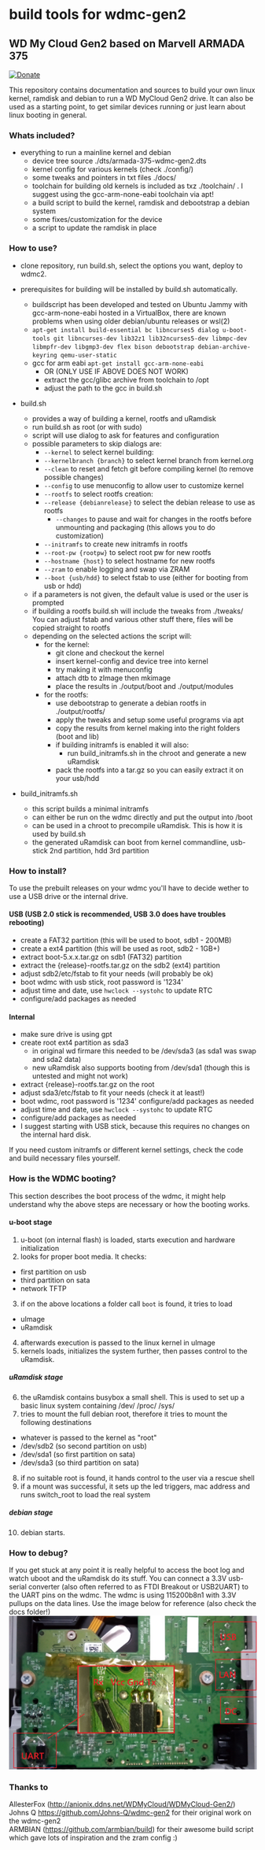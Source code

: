 # build tools for wdmc-gen2

## WD My Cloud Gen2 based on Marvell ARMADA 375

[![Donate](https://img.shields.io/badge/Donate-PayPal-green.svg)](https://www.paypal.com/donate?hosted_button_id=HXWRU82YBV7HC&source=url)

This repository contains documentation and sources to build your own linux kernel, ramdisk and debian to run a WD MyCloud Gen2 drive. It can also be used as a starting point, to get similar devices running or just learn about linux booting in general.

### Whats included?

* everything to run a mainline kernel and debian
  * device tree source ./dts/armada-375-wdmc-gen2.dts
  * kernel config for various kernels (check ./config/)
  * some tweaks and pointers in txt files ./docs/
  * toolchain for building old kernels is included as txz ./toolchain/ . I suggest using the gcc-arm-none-eabi toolchain via apt!
  * a build script to build the kernel, ramdisk and debootstrap a debian system
  * some fixes/customization for the device
  * a script to update the ramdisk in place

### How to use?

* clone repository, run build.sh, select the options you want, deploy to wdmc2.

* prerequisites for building will be installed by build.sh automatically.
  * buildscript has been developed and tested on Ubuntu Jammy with gcc-arm-none-eabi hosted in a VirtualBox, there are known problems when using older debian/ubuntu releases or wsl(2)
  * `apt-get install build-essential bc libncurses5 dialog u-boot-tools git libncurses-dev lib32z1 lib32ncurses5-dev libmpc-dev libmpfr-dev libgmp3-dev flex bison debootstrap debian-archive-keyring qemu-user-static`
  * gcc for arm eabi `apt-get install gcc-arm-none-eabi`
    * OR (ONLY USE IF ABOVE DOES NOT WORK)
    * extract the gcc/glibc archive from toolchain to /opt
    * adjust the path to the gcc in build.sh

* build.sh
  * provides a way of building a kernel, rootfs and uRamdisk
  * run build.sh as root (or with sudo)
  * script will use dialog to ask for features and configuration
  * possible parameters to skip dialogs are:
    * `--kernel` to select kernel building:
    * `--kernelbranch {branch}` to select kernel branch from kernel.org
    * `--clean` to reset and fetch git before compiling kernel (to remove possible changes)
    * `--config` to use menuconfig to allow user to customize kernel
    * `--rootfs` to select rootfs creation:
    * `--release {debianrelease}` to select the debian release to use as rootfs
      * `--changes` to pause and wait for changes in the rootfs before unmounting and packaging (this allows you to do customization)
    * `--initramfs` to create new initramfs in rootfs
    * `--root-pw {rootpw}` to select root pw for new rootfs
    * `--hostname {host}` to select hostname for new rootfs
    * `--zram` to enable logging and swap via ZRAM
    * `--boot {usb/hdd}` to select fstab to use (either for booting from usb or hdd)
  * if a parameters is not given, the default value is used or the user is prompted
  * if building a rootfs build.sh will include the tweaks from ./tweaks/  You can adjust fstab and various other stuff there, files will be copied straight to rootfs
  * depending on the selected actions the script will:
    * for the kernel:
      * git clone and checkout the kernel
      * insert kernel-config and device tree into kernel
      * try making it with menuconfig
      * attach dtb to zImage then mkimage
      * place the results in ./output/boot and ./output/modules
    * for the rootfs:
      * use debootstrap to generate a debian rootfs in ./output/rootfs/
      * apply the tweaks and setup some useful programs via apt
      * copy the results from kernel making into the right folders (boot and lib)
      * if building initramfs is enabled it will also:
        * run build_initramfs.sh in the chroot and generate a new uRamdisk
      * pack the rootfs into a tar.gz so you can easily extract it on your usb/hdd

* build_initramfs.sh
  * this script builds a minimal initramfs
  * can either be run on the wdmc directly and put the output into /boot
  * can be used in a chroot to precompile uRamdisk. This is how it is used by build.sh
  * the generated uRamdisk can boot from kernel commandline, usb-stick 2nd partition, hdd 3rd partition

### How to install?

To use the prebuilt releases on your wdmc you'll have to decide wether to use a USB drive or the internal drive.

#### USB (USB 2.0 stick is recommended, USB 3.0 does have troubles rebooting)

* create a FAT32 partition (this will be used to boot, sdb1 - 200MB)
* create a ext4 partition (this will be used as root, sdb2 - 1GB+)
* extract boot-5.x.x.tar.gz on sdb1 (FAT32) partition
* extract the {release}-rootfs.tar.gz on the sdb2 (ext4) partition
* adjust sdb2/etc/fstab to fit your needs (will probably be ok)
* boot wdmc with usb stick, root password is '1234'
* adjust time and date, use `hwclock --systohc` to update RTC
* configure/add packages as needed

#### Internal

* make sure drive is using gpt
* create root ext4 partition as sda3
  * in original wd firmare this needed to be /dev/sda3 (as sda1 was swap and sda2 data)
  * new uRamdisk also supports booting from /dev/sda1 (though this is untested and might not work)
* extract {release}-rootfs.tar.gz on the root
* adjust sda3/etc/fstab to fit your needs (check it at least!)
* boot wdmc, root password is '1234' configure/add packages as needed
* adjust time and date, use `hwclock --systohc` to update RTC
* configure/add packages as needed
* I suggest starting with USB stick, because this requires no changes on the internal hard disk.

If you need custom initramfs or different kernel settings, check the code and build necessary files yourself.

### How is the WDMC booting?

This section describes the boot process of the wdmc, it might help understand why the above steps are necessary or how the booting works.

#### u-boot stage

1. u-boot (on internal flash) is loaded, starts execution and hardware initialization
2. looks for proper boot media. It checks:

* first partition on usb
* third partition on sata
* network TFTP

3. if on the above locations a folder call `boot` is found, it tries to load

* uImage
* uRamdisk

4. afterwards execution is passed to the linux kernel in uImage
5. kernels loads, initializes the system further, then passes control to the uRamdisk.

##### uRamdisk stage

6. the uRamdisk contains busybox a small shell. This is used to set up a basic linux system containing /dev/ /proc/ /sys/
7. tries to mount the full debian root, therefore it tries to mount the following destinations

* whatever is passed to the kernel as "root"
* /dev/sdb2 (so second partition on usb)
* /dev/sda1 (so first partition on sata)
* /dev/sda3 (so third partition on sata)

8. if no suitable root is found, it hands control to the user via a rescue shell
9. if a mount was successful, it sets up the led triggers, mac address and runs switch_root to load the real system

##### debian stage

10. debian starts.

### How to debug?

If you get stuck at any point it is really helpful to access the boot log and watch uboot and the uRamdisk do its stuff. You can connect a 3.3V usb-serial converter (also often referred to as FTDI Breakout or USB2UART) to the UART pins on the wdmc. The wdmc is using 115200b8n1 with 3.3V pullups on the data lines. Use the image below for reference (also check the docs folder!)
![image](https://github.com/Heisath/wdmc2-kernel/blob/master/docs/UART_Pinout.jpg)

### Thanks to

AllesterFox (<http://anionix.ddns.net/WDMyCloud/WDMyCloud-Gen2/>) \
Johns Q <https://github.com/Johns-Q/wdmc-gen2> for their original work on the wdmc-gen2 \
ARMBIAN (<https://github.com/armbian/build>) for their awesome build script which gave lots of inspiration and the zram config :)
